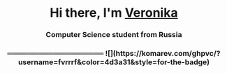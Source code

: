 <h1 align="center">Hi there, I'm <a href="https://github.com/fvrrrf" target="_blank">Veronika</a>
<h3 align="center">Computer Science student from Russia</a>
<h3 align="center">═══════════════════</a>
![](https://komarev.com/ghpvc/?username=fvrrrf&color=4d3a31&style=for-the-badge)
